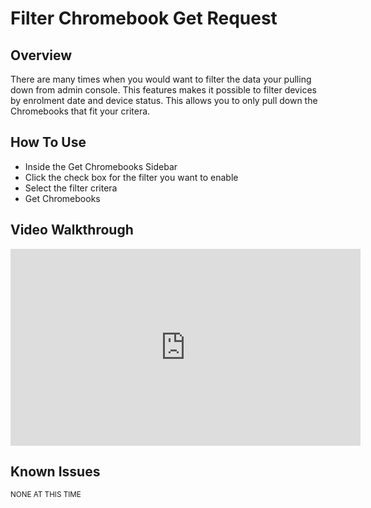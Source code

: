 # Filter Chromebook Get Request

## Overview

There are many times when you would want to filter the data your pulling down from admin console. This features makes it possible to filter devices by enrolment date and device status. This allows you to only pull down the Chromebooks that fit your critera.

## How To Use

* Inside the Get Chromebooks Sidebar
* Click the check box for the filter you want to enable
* Select the filter critera 
* Get Chromebooks


## Video Walkthrough

<iframe width="560" height="315" src="https://www.youtube.com/embed/JarUgyAbEsc" frameborder="0" allow="accelerometer; autoplay; encrypted-media; gyroscope; picture-in-picture" allowfullscreen></iframe>


## Known Issues

<sup>NONE AT THIS TIME</sup>
